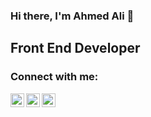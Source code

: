 ### Hi there, I'm Ahmed Ali 👋


## Front End Developer

### Connect with me:

[<img align="left" alt="ahmedali0159 | Resume" width="22px" src="https://www.svgrepo.com/show/64839/resume.svg" />][resume]
[<img align="left" alt="ahmedali0159 | Portfolio" width="22px" src="https://www.svgrepo.com/show/53748/portfolio.svg" />][portfolio]
[<img align="left" alt="ahmedali0159 | LinkedIn" width="22px" src="https://cdn.jsdelivr.net/npm/simple-icons@v3/icons/linkedin.svg" />][linkedin]

<br />

<br />
<br />

[portfolio]: https://ahmedali1.netlify.app/ 
[linkedin]: https://www.linkedin.com/in/ahmed-ali26/
[resume]: https://drive.google.com/file/d/1-BAPNupAJZrQu0hzSJm4na_4XXazNRtE/view?usp=sharing








